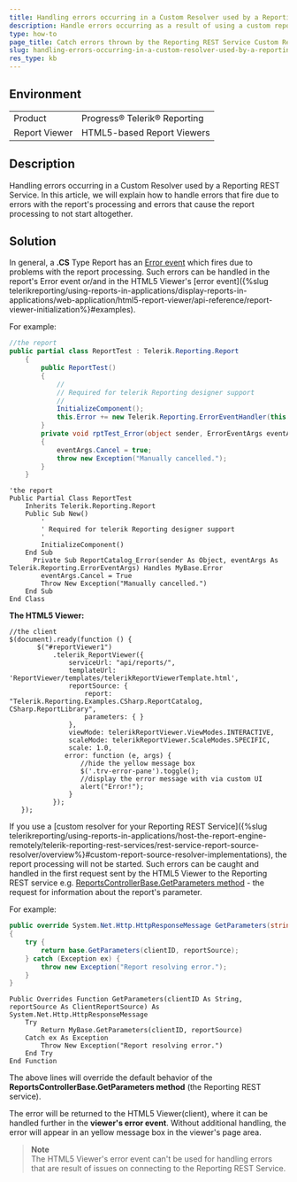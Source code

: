 ```yaml
---
title: Handling errors occurring in a Custom Resolver used by a Reporting REST Service
description: Handle errors occurring as a result of using a custom report resolver used with the reporting rest service by overriding the GetParameters request.
type: how-to
page_title: Catch errors thrown by the Reporting REST Service Custom ReportSourceResolver
slug: handling-errors-occurring-in-a-custom-resolver-used-by-a-reporting-rest-service
res_type: kb
---
```


## Environment
<table>
	<tr>
		<td>Product</td>
		<td>Progress® Telerik® Reporting</td>
	</tr>
	<tr>
		<td>Report Viewer</td>
		<td>HTML5-based Report Viewers</td>
	</tr>
</table>

## Description

Handling errors occurring in a Custom Resolver used by a Reporting REST Service. In this article, we will explain how to handle errors that fire due to errors with the report's processing and errors that cause the report processing to not start altogether. 

## Solution

In general, a **.CS** Type Report has an [Error event](/api/telerik.reporting.report#collapsible-Telerik_Reporting_Report_Error) which fires due to problems with the report processing. Such errors can be handled in the report's Error event or/and in the HTML5 Viewer's [error event]({%slug telerikreporting/using-reports-in-applications/display-reports-in-applications/web-application/html5-report-viewer/api-reference/report-viewer-initialization%}#examples).  

 For example:  

````C#
//the report
public partial class ReportTest : Telerik.Reporting.Report
    {
        public ReportTest()
        {
            //
            // Required for telerik Reporting designer support
            //
            InitializeComponent();
            this.Error += new Telerik.Reporting.ErrorEventHandler(this.rptTest_Error);           
        }
        private void rptTest_Error(object sender, ErrorEventArgs eventArgs)
        {
            eventArgs.Cancel = true;
            throw new Exception("Manually cancelled.");
        }
    }
````
````VB
'the report
Public Partial Class ReportTest
    Inherits Telerik.Reporting.Report
    Public Sub New()
        '
        ' Required for telerik Reporting designer support
        '
        InitializeComponent()     
    End Sub
      Private Sub ReportCatalog_Error(sender As Object, eventArgs As Telerik.Reporting.ErrorEventArgs) Handles MyBase.Error
        eventArgs.Cancel = True
        Throw New Exception("Manually cancelled.")
    End Sub
End Class
````

  
 **The HTML5 Viewer:**  

```JS
//the client
$(document).ready(function () {
       $("#reportViewer1")
           .telerik_ReportViewer({
               serviceUrl: "api/reports/",
               templateUrl: 'ReportViewer/templates/telerikReportViewerTemplate.html',
               reportSource: {
                   report: "Telerik.Reporting.Examples.CSharp.ReportCatalog, CSharp.ReportLibrary",
                   parameters: { }
               },
               viewMode: telerikReportViewer.ViewModes.INTERACTIVE,
               scaleMode: telerikReportViewer.ScaleModes.SPECIFIC,
               scale: 1.0,
              error: function (e, args) {
                  //hide the yellow message box
                  $('.trv-error-pane').toggle();
                  //display the error message with via custom UI            
                  alert("Error!");
               }
           });
   });
```

  
 If you use a [custom resolver for your Reporting REST Service]({%slug telerikreporting/using-reports-in-applications/host-the-report-engine-remotely/telerik-reporting-rest-services/rest-service-report-source-resolver/overview%}#custom-report-source-resolver-implementations), the report processing will not be started. Such errors can be caught and handled in the first request sent by the HTML5 Viewer to the Reporting REST service e.g. [ReportsControllerBase.GetParameters method](/api/telerik.reporting.services.webapi.reportscontrollerbase#collapsible-Telerik_Reporting_Services_WebApi_ReportsControllerBase_GetParameters_System_String_Telerik_Reporting_Services_WebApi_ClientReportSource_) - the request for information about the report's parameter.

 For example:  

````C#
public override System.Net.Http.HttpResponseMessage GetParameters(string clientID, ClientReportSource reportSource)
{
    try {
        return base.GetParameters(clientID, reportSource);
    } catch (Exception ex) {
        throw new Exception("Report resolving error.");
    }
}
````
````VB
Public Overrides Function GetParameters(clientID As String, reportSource As ClientReportSource) As System.Net.Http.HttpResponseMessage
    Try
        Return MyBase.GetParameters(clientID, reportSource)
    Catch ex As Exception
        Throw New Exception("Report resolving error.")
    End Try
End Function
````

The above lines will override the default behavior of the **ReportsControllerBase.GetParameters method** (the Reporting REST service). 

The error will be returned to the HTML5 Viewer(client), where it can be handled further in the **viewer's error event**. Without additional handling, the error will appear in an yellow message box in the viewer's page area.  
  
>**Note**
> <br/>
> The HTML5 Viewer's error event can't be used for handling errors that are result of issues on connecting to the Reporting REST Service.

